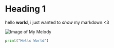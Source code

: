 # Heading 1
hello **world**, i just wanted to _show_ my markdown <3

![Image of My Melody](https://sanriowiki.com/wiki/File:My_Melody_happy.png)

```python
print("Hello World")
```
